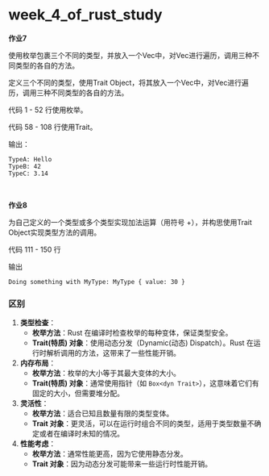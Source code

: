 # week_4_of_rust_study

**作业7**

使用枚举包裹三个不同的类型，并放入一个Vec中，对Vec进行遍历，调用三种不同类型的各自的方法。

定义三个不同的类型，使用Trait Object，将其放入一个Vec中，对Vec进行遍历，调用三种不同类型的各自的方法。

代码 1 - 52 行使用枚举。

代码 58 - 108 行使用Trait。

输出：
```
TypeA: Hello
TypeB: 42
TypeC: 3.14
```

<br>

**作业8**

为自己定义的一个类型或多个类型实现加法运算（用符号 +），并构思使用Trait Object实现类型方法的调用。

代码 111 - 150 行

输出
```
Doing something with MyType: MyType { value: 30 }
```

### 区别

1. **类型检查**：
   - **枚举方法**：Rust 在编译时检查枚举的每种变体，保证类型安全。
   - **Trait(特质) 对象**：使用动态分发（Dynamic(动态) Dispatch）。Rust 在运行时解析调用的方法，这带来了一些性能开销。
2. **内存布局**：
   - **枚举方法**：枚举的大小等于其最大变体的大小。
   - **Trait(特质) 对象**：通常使用指针（如 `Box<dyn Trait>`），这意味着它们有固定的大小，但需要堆分配。
3. **灵活性**：
   - **枚举方法**：适合已知且数量有限的类型变体。
   - **Trait 对象**：更灵活，可以在运行时组合不同的类型，适用于类型数量不确定或者在编译时未知的情况。
4. **性能考虑**：
   - **枚举方法**：通常性能更高，因为它使用静态分发。
   - **Trait 对象**：因为动态分发可能带来一些运行时性能开销。